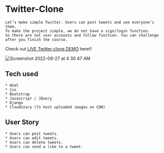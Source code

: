 
# Twitter-Clone
```
Let’s make simple Twitter. Users can post tweets and see everyone’s them.
To make the project simple, we do not have a sign/login function.
So there are not user accounts and follow function. You can challenge after you finish the course.
```
Check out [LIVE Twitter clone DEMO](https://twitter-clone.raulhernandez27.repl.co) here!!


![Screenshot 2022-09-27 at 4 30 47 AM](https://user-images.githubusercontent.com/19417348/192395716-56418dfd-6210-41bc-bacb-90800986c64d.png)




## Tech used
```
* Html
* Css
* Bootstrap
* Javascript / JQuery
* Django
* Cloudinary (To host uploaded images on CDN)
```
## User Story
```
* Users can post tweets.
* Users can edit tweets.
* Users can delete tweets.
* Users can send a like to a tweet.
```
